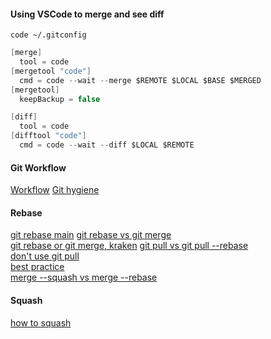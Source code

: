 #### Using VSCode to merge and see diff
`code ~/.gitconfig`
```c#
[merge]
  tool = code
[mergetool "code"]
  cmd = code --wait --merge $REMOTE $LOCAL $BASE $MERGED
[mergetool]
  keepBackup = false

[diff]
  tool = code
[difftool "code"]
  cmd = code --wait --diff $LOCAL $REMOTE
```


#### Git Workflow

[Workflow](https://www.doabledanny.com/git-workflows)
[Git hygiene](https://betterprogramming.pub/six-rules-for-good-git-hygiene-5006cf9e9e2)

#### Rebase

[git rebase main](https://riptutorial.com/git/example/1211/local-branch-rebasing)
[git rebase vs git merge](https://stackoverflow.com/questions/16666089/whats-the-difference-between-git-merge-and-git-rebase/16666418#16666418) <br>
[git rebase or git merge, kraken](https://www.gitkraken.com/learn/git/problems/git-rebase-vs-merge)
[git pull vs git pull --rebase](https://stackoverflow.com/questions/18930527/difference-between-git-pull-and-git-pull-rebase) <br>
[don't use git pull](https://longair.net/blog/2009/04/16/git-fetch-and-merge/) <br>
[best practice](https://sdq.kastel.kit.edu/wiki/Git_pull_--rebase_vs._--merge) <br>
[merge --squash vs merge --rebase](https://stackoverflow.com/questions/2427238/what-is-the-difference-between-merge-squash-and-rebase) <br>

#### Squash

[how to squash](https://www.git-tower.com/learn/git/faq/git-squash) <br>
